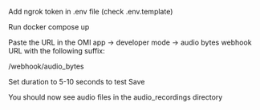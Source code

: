 Add ngrok token in .env file (check .env.template)

Run docker compose up

Paste the URL in the OMI app -> developer mode -> audio bytes webhook URL with the following suffix:

<URL>/webhook/audio_bytes

Set duration to 5-10 seconds to test
Save

You should now see audio files in the audio_recordings directory
